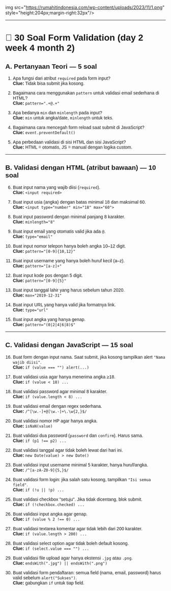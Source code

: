 img src="https://rumahitindonesia.com/wp-content/uploads/2023/11/1.png" style="height:204px;margin-right:32px"/>
<div style="font-family: 'Arial', sans-serif;">

---


# 🎯 30 Soal Form Validation (day 2 week 4 month 2)

## A. Pertanyaan Teori — 5 soal
1. Apa fungsi dari atribut `required` pada form input?  
   **Clue:** Tidak bisa submit jika kosong.

2. Bagaimana cara menggunakan `pattern` untuk validasi email sederhana di HTML?  
   **Clue:** `pattern=".+@.+"`

3. Apa bedanya `min` dan `minlength` pada input?  
   **Clue:** `min` untuk angka/date, `minlength` untuk teks.

4. Bagaimana cara mencegah form reload saat submit di JavaScript?  
   **Clue:** `event.preventDefault()`

5. Apa perbedaan validasi di sisi HTML dan sisi JavaScript?  
   **Clue:** HTML = otomatis, JS = manual dengan logika custom.

---

## B. Validasi dengan HTML (atribut bawaan) — 10 soal
6. Buat input nama yang wajib diisi (`required`).  
   **Clue:** `<input required>`

7. Buat input usia (angka) dengan batas minimal 18 dan maksimal 60.  
   **Clue:** `<input type="number" min="18" max="60">`

8. Buat input password dengan minimal panjang 8 karakter.  
   **Clue:** `minlength="8"`

9. Buat input email yang otomatis valid jika ada `@`.  
   **Clue:** `type="email"`

10. Buat input nomor telepon hanya boleh angka 10–12 digit.  
    **Clue:** `pattern="[0-9]{10,12}"`

11. Buat input username yang hanya boleh huruf kecil (a–z).  
    **Clue:** `pattern="[a-z]+"`

12. Buat input kode pos dengan 5 digit.  
    **Clue:** `pattern="[0-9]{5}"`

13. Buat input tanggal lahir yang harus sebelum tahun 2020.  
    **Clue:** `max="2019-12-31"`

14. Buat input URL yang hanya valid jika formatnya link.  
    **Clue:** `type="url"`

15. Buat input angka yang hanya genap.  
    **Clue:** `pattern="(0|2|4|6|8)$"`

---

## C. Validasi dengan JavaScript — 15 soal
16. Buat form dengan input nama. Saat submit, jika kosong tampilkan alert `"Nama wajib diisi"`.  
    **Clue:** `if (value === "") alert(...)`

17. Buat validasi usia agar hanya menerima angka ≥18.  
    **Clue:** `if (value < 18) ...`

18. Buat validasi password agar minimal 8 karakter.  
    **Clue:** `if (value.length < 8) ...`

19. Buat validasi email dengan regex sederhana.  
    **Clue:** `/^[\w.-]+@[\w.-]+\.\w{2,}$/`

20. Buat validasi nomor HP agar hanya angka.  
    **Clue:** `isNaN(value)`

21. Buat validasi dua password (`password` dan `confirm`). Harus sama.  
    **Clue:** `if (p1 !== p2) ...`

22. Buat validasi tanggal agar tidak boleh lewat dari hari ini.  
    **Clue:** `new Date(value) > new Date()`

23. Buat validasi input username minimal 5 karakter, hanya huruf/angka.  
    **Clue:** `/^[a-zA-Z0-9]{5,}$/`
24. Buat validasi form login: jika salah satu kosong, tampilkan `"Isi semua field"`.  
    **Clue:** `if (!u || !p) ...`

25. Buat validasi checkbox "setuju". Jika tidak dicentang, blok submit.  
    **Clue:** `if (!checkbox.checked) ...`

26. Buat validasi input angka agar genap.  
    **Clue:** `if (value % 2 !== 0) ...`

27. Buat validasi textarea komentar agar tidak lebih dari 200 karakter.  
    **Clue:** `if (value.length > 200) ...`

28. Buat validasi select option agar tidak boleh default kosong.  
    **Clue:** `if (select.value === "") ...`

29. Buat validasi file upload agar hanya ekstensi `.jpg` atau `.png`.  
    **Clue:** `endsWith(".jpg") || endsWith(".png")`

30. Buat validasi form pendaftaran: semua field (nama, email, password) harus valid sebelum `alert("Sukses")`.  
    **Clue:** gabungkan `if` untuk tiap field.
